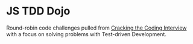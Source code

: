 # JS TDD Dojo

Round-robin code challenges pulled from [Cracking the Coding Interview](https://www.crackingthecodinginterview.com) with a focus on solving problems with Test-driven Development.

